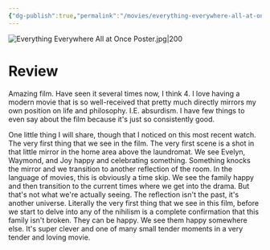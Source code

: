 ```yaml
---
{"dg-publish":true,"permalink":"/movies/everything-everywhere-all-at-once-2022/","tags":["movies"],"created":"2024-10-06","updated":"2025-03-25"}
---
```



![Everything Everywhere All at Once Poster.jpg|200](/img/user/_sys/Attachments/Everything%20Everywhere%20All%20at%20Once%20Poster.jpg)

# Review

Amazing film. Have seen it several times now, I think 4. I love having a modern movie that is so well-received that pretty much directly mirrors my own position on life and philosophy. I.E. absurdism. I have few things to even say about the film because it's just so consistently good.

One little thing I will share, though that I noticed on this most recent watch. The very first thing that we see in the film. The very first scene is a shot in that little mirror in the home area above the laundromat. We see Evelyn, Waymond, and Joy happy and celebrating something. Something knocks the mirror and we transition to another reflection of the room. In the language of movies, this is obviously a time skip. We see the family happy and then transition to the current times where we get into the drama. But that's not what we're actually seeing. The reflection isn't the past, it's another universe. Literally the very first thing that we see in this film, before we start to delve into any of the nihilism is a complete confirmation that this family isn't broken. They can be happy. We see them happy somewhere else. It's super clever and one of many small tender moments in a very tender and loving movie.
